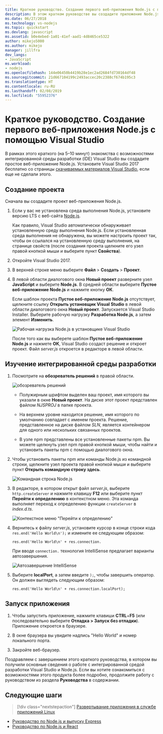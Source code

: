 ```yaml
---
title: Краткое руководство. Создание первого веб-приложения Node.js с помощью Visual Studio
description: В этом кратком руководстве вы создадите приложение Node.js в Visual Studio.
ms.date: 06/27/2018
ms.technology: vs-nodejs
ms.topic: quickstart
ms.devlang: javascript
ms.assetid: b0e4ebed-1a01-41ef-aad1-4d8465ce5322
author: mikejo5000
ms.author: mikejo
manager: jillfra
dev_langs:
- JavaScript
ms.workload:
- nodejs
ms.openlocfilehash: 144e06450b4419b28e1ec2ad2684fd730164df48
ms.sourcegitcommit: 21d667104199c2493accec20c2388cf674b195c3
ms.translationtype: HT
ms.contentlocale: ru-RU
ms.lasthandoff: 02/08/2019
ms.locfileid: "55952376"
---
```

# <a name="quickstart-use-visual-studio-to-create-your-first-nodejs-app"></a>Краткое руководство. Создание первого веб-приложения Node.js с помощью Visual Studio

В рамках этого краткого (на 5–10 минут) знакомства с возможностями интегрированной среды разработки (IDE) Visual Studio вы создадите простое веб-приложение Node.js. Установите Visual Studio 2017 бесплатно со страницы [скачиваемых материалов Visual Studio](https://visualstudio.microsoft.com/downloads/?utm_medium=microsoft&utm_source=docs.microsoft.com&utm_campaign=inline+link&utm_content=download+vs2017), если еще не сделали этого.

## <a name="create-a-project"></a>Создание проекта

Сначала вы создадите проект веб-приложения Node.js.

1. Если у вас не установлена среда выполнения Node.js, установите версию LTS с веб-сайта [Node.js](https://nodejs.org/en/download/).

    Как правило, Visual Studio автоматически обнаруживает установленную среду выполнения Node.js. Если установленная среда выполнения не обнаружена, вы можете настроить проект так, чтобы он ссылался на установленную среду выполнения, на странице свойств (после создания проекта щелкните его узел правой кнопкой мыши и выберите пункт **Свойства**).

1. Откройте Visual Studio 2017.

1. В верхней строке меню выберите **Файл** > **Создать** > **Проект**.

1. В левой области диалогового окна **Новый проект** разверните узел **JavaScript** и выберите **Node.js**. В средней области выберите **Пустое веб-приложение Node.js** и нажмите кнопку **ОК**.

     Если шаблон проекта **Пустое веб-приложение Node.js** отсутствует, щелкните ссылку **Открыть установщик Visual Studio** в левой области диалогового окна **Новый проект**. Запускается Visual Studio Installer. Выберите рабочую нагрузку **Разработка Node.js**, а затем элемент **Изменить**.

     ![Рабочая нагрузка Node.js в установщике Visual Studio](../ide/media/quickstart-nodejs-workload.png)

    После того как вы выберете шаблон **Пустое веб-приложение Node.js** и нажмете **ОК**, Visual Studio создаст решение и откроет проект. Файл *server.js* откроется в редакторе в левой области.

## <a name="explore-the-ide"></a>Изучение интегрированной среды разработки

1. Посмотрите на **обозреватель решений** в правой области.

   ![обозреватель решений](../ide/media/quickstart-nodejs-solution-explorer.png)

   - Полужирным шрифтом выделен ваш проект, имя которого вы указали в окне **Новый проект**. На диске этот проект представлен файлом *NJSPROJ* в папке проекта.

   - На верхнем уровне находится решение, имя которого по умолчанию совпадает с именем проекта. Решение, представленное на диске файлом *SLN*, является контейнером для одного или нескольких связанных проектов.

   - В узле npm представлены все установленные пакеты npm. Вы можете щелкнуть узел npm правой кнопкой мыши, чтобы найти и установить пакеты npm с помощью диалогового окна.

1. Чтобы установить пакеты npm или команды Node.js из командной строки, щелкните узел проекта правой кнопкой мыши и выберите пункт **Открыть командную строку здесь**.

   ![Командная строка Node.js](../ide/media/quickstart-nodejs-command-prompt.png)

1. В редакторе, в котором открыт файл *server.js*, выберите `http.createServer` и нажмите клавишу **F12** или выберите пункт **Перейти к определению** в контекстном меню. Эта команда выполняет переход к определению функции `createServer` в *index.d.ts*.

   ![Контекстное меню "Перейти к определению"](../ide/media/quickstart-nodejs-gotodefinition.png)

1. Вернитесь к файлу *server.js*, установите курсор в конце строки кода `res.end('Hello World\n');` и измените ее следующим образом:

    `res.end('Hello World\n' + res.connection.`

    При вводе `connection.` технология IntelliSense предлагает варианты автозавершения.

   ![Автозавершение IntelliSense](../ide/media/quickstart-nodejs-intellisense.png)

1. Выберите **localPort**, а затем введите `);`, чтобы завершить оператор. Он должен выглядеть следующим образом:

    `res.end('Hello World\n' + res.connection.localPort);`

## <a name="run-the-application"></a>Запуск приложения

1. Чтобы запустить приложение, нажмите клавиши **CTRL**+**F5** (или последовательно выберите **Отладка > Запуск без отладки**). Приложение откроется в браузере.

1. В окне браузера вы увидите надпись "Hello World" и номер локального порта.

1. Закройте веб-браузер.

Поздравляем с завершением этого краткого руководства, в котором вы получили основные сведения о работе с интегрированной средой разработки Visual Studio и Node.js. Если вы хотите ознакомиться с возможностями этого продукта более подробно, продолжите работу с руководством из раздела **Руководства** в содержании.

## <a name="next-steps"></a>Следующие шаги

> [!div class="nextstepaction"]
> [Развертывание приложения в службе приложений Linux](../javascript/publish-nodejs-app-azure.md)

- [Руководство по Node.js и выпуску Express](../javascript/tutorial-nodejs.md)
- [Руководство по Node.js и React](../javascript/tutorial-nodejs-with-react-and-jsx.md)